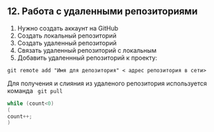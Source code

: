 ## 12. Работа с удаленными репозиториями

1. Нужно создать аккаунт на GitHub
2. Создать  локальный репозиторий
3. Создать удаленный репозиторий
4. Связать удаленный репозиторий с локальным
5. Добавить удаленнный репозиторий  к проекту:

```git remote add "Имя для депозитория" < адрес репозитория в сети>```

Для  получения и слияния из удаленого репозитория используется команда
``` git pull```

``` Java
while (count<0)
(
count++;
)
```




   
 
